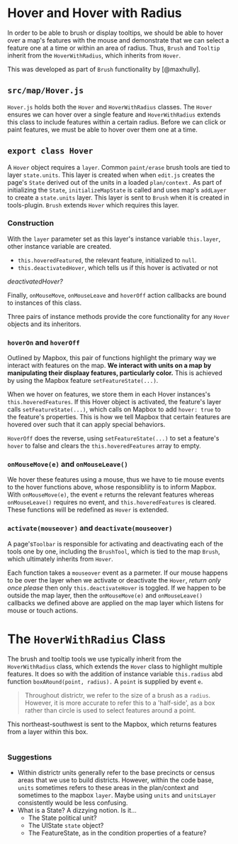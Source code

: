 # Hover and Hover with Radius

In order to be able to brush or display tooltips, we should
be able to hover over a map's features with the mouse and 
demonstrate that we can select a feature one at a time or
within an area of radius. Thus, `Brush` and `Tooltip` 
inherit from the `HoverWithRadius`, which inherits from 
`Hover`.

This was developed as part of `Brush` functionality by
[@maxhully].

## `src/map/Hover.js`

`Hover.js` holds both the `Hover` and `HoverWithRadius` classes.
The `Hover` ensures we can hover over a single feature and `HoverWithRadius`
extends this class to include features within a certain radius. Before
we can click or paint features, we must be able to hover over them one
at a time. 

## `export class Hover`

A `Hover` object requires a `layer`. Common `paint/erase` brush tools are tied
to layer `state.units`. This layer is created when when `edit.js` creates the
page's `State` derived out of the units in a loaded `plan/context.` As part
of initializing the `State`, `initializeMapState` is called and uses map's `addLayer`
to create a `state.units` layer. This layer is sent to `Brush` when it is created in
tools-plugin. `Brush` extends `Hover` which requires this layer. 

### Construction  

With the `layer` parameter set as this layer's instance variable `this.layer`, other
instance variable are created.
- `this.hoveredFeatured`, the relevant feature, initialized to `null`.
- `this.deactivatedHover`, which tells us if this hover is activated or not

_deactivatedHover?_ 

Finally, `onMouseMove`, `onMouseLeave` and `hoverOff` action callbacks are
bound to instances of this class.

Three pairs of instance methods provide the core functionality for any
`Hover` objects and its inheritors. 
   
### `hoverOn` and `hoverOff` 

Outlined by Mapbox, this pair of functions highlight the primary way we
interact with features on the map. **We interact with units on a map
by manipulating their displaay features, particularly color.** This is 
achieved by using the Mapbox feature `setFeatureState(...)`. 

When we hover on features, we store them in each Hover instances's `this.hoveredFeatures`.
If this Hover object is activated, the feature's layer calls `setFeatureState(...)`, which
calls on Mapbox to add `hover: true` to the feature's properties. This is how we tell
Mapbox that certain features are hovered over such that it can apply special behaviors.

`HoverOff` does the reverse, using `setFeatureState(...)` to set a feature's `hover` to
false and clears the `this.hoveredFeatures` array to empty. 
 
### `onMouseMove(e)` and `onMouseLeave()`

We hover these features using a mouse, thus we have to tie mouse events
to the hover functions above, whose responsibliity is to inform Mapbox.
With `onMouseMove(e)`, the event `e` returns the relevant features whereas
`onMouseLeave()` requires no event, and `this.hoveredFeatures` is cleared.
These functions will be redefined as `Hover` is extended. 

### `activate(mouseover)` and `deactivate(mouseover)`

A page's`Toolbar` is responsible for activating and deactivating
each of the tools one by one, including the `BrushTool`, which is
tied to the map `Brush`, which ultimately inherits from `Hover`. 

Each function takes a `mouseover` event as a parmeter. If our mouse
happens to be over the layer when we activate or deactivate the `Hover`, _return only once please_
then only `this.deactivateHover` is toggled. If we happen to be outside
the map layer, then the `onMouseMove(e)` and `onMouseLeave()` callbacks
we defined above are applied on the map layer which listens for mouse
or touch actions. 

# The `HoverWithRadius` Class

The brush and tooltip tools we use typically inherit from the `HoverWithRadius` class,
which extends the `Hover` class to highlight multiple features. It does so
with the addition of instance variable `this.radius` abd function `boxARound(point, radius).`
A `point` is supplied by event `e`.

> Throughout districtr, we refer to the size of a brush as a `radius`. However, it is more
accurate to refer this to a 'half-side', as a box rather than circle is used to select
features around a point. 

This northeast-southwest is sent to the Mapbox, which returns features from a layer
within this box. 

# #

### Suggestions
- Within districtr units generally refer to the base precincts or census areas that we use
to build districts. However, within the code base, `units` sometimes refers to these areas
in the plan/context and sometimes to the mapbox `layer`. Maybe using `units` and `unitsLayer`
consistently would be less confusing.
- What is a State? A dizzying notion. Is it...
  - The State political unit?
  - The UIState `state` object?
  - The FeatureState, as in the condition properties of a feature?  
